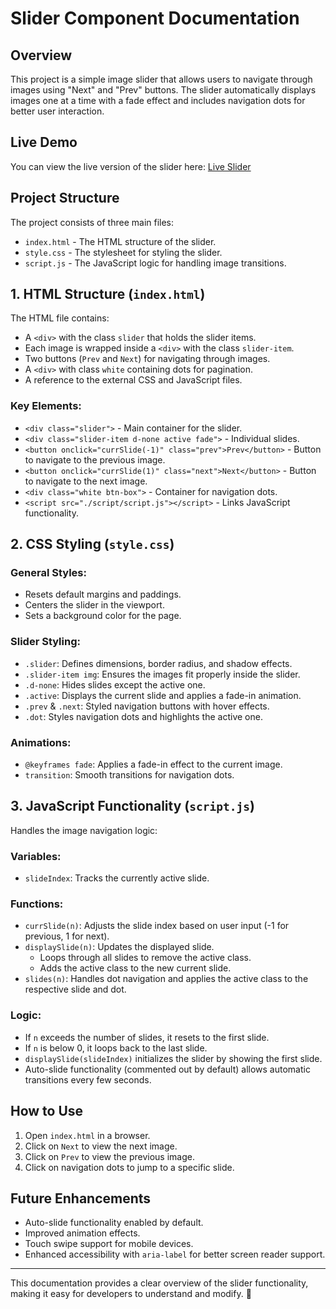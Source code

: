 # Slider Component Documentation

## Overview
This project is a simple image slider that allows users to navigate through images using "Next" and "Prev" buttons. The slider automatically displays images one at a time with a fade effect and includes navigation dots for better user interaction.

## Live Demo
You can view the live version of the slider here: [Live Slider](https://slider-javascript-five.vercel.app/)

## Project Structure
The project consists of three main files:

- `index.html` - The HTML structure of the slider.
- `style.css` - The stylesheet for styling the slider.
- `script.js` - The JavaScript logic for handling image transitions.

## 1. HTML Structure (`index.html`)
The HTML file contains:

- A `<div>` with the class `slider` that holds the slider items.
- Each image is wrapped inside a `<div>` with the class `slider-item`.
- Two buttons (`Prev` and `Next`) for navigating through images.
- A `<div>` with class `white` containing dots for pagination.
- A reference to the external CSS and JavaScript files.

### Key Elements:
- `<div class="slider">` - Main container for the slider.
- `<div class="slider-item d-none active fade">` - Individual slides.
- `<button onclick="currSlide(-1)" class="prev">Prev</button>` - Button to navigate to the previous image.
- `<button onclick="currSlide(1)" class="next">Next</button>` - Button to navigate to the next image.
- `<div class="white btn-box">` - Container for navigation dots.
- `<script src="./script/script.js"></script>` - Links JavaScript functionality.

## 2. CSS Styling (`style.css`)
### General Styles:
- Resets default margins and paddings.
- Centers the slider in the viewport.
- Sets a background color for the page.

### Slider Styling:
- `.slider`: Defines dimensions, border radius, and shadow effects.
- `.slider-item img`: Ensures the images fit properly inside the slider.
- `.d-none`: Hides slides except the active one.
- `.active`: Displays the current slide and applies a fade-in animation.
- `.prev` & `.next`: Styled navigation buttons with hover effects.
- `.dot`: Styles navigation dots and highlights the active one.

### Animations:
- `@keyframes fade`: Applies a fade-in effect to the current image.
- `transition`: Smooth transitions for navigation dots.

## 3. JavaScript Functionality (`script.js`)
Handles the image navigation logic:

### Variables:
- `slideIndex`: Tracks the currently active slide.

### Functions:
- `currSlide(n)`: Adjusts the slide index based on user input (-1 for previous, 1 for next).
- `displaySlide(n)`: Updates the displayed slide.
  - Loops through all slides to remove the active class.
  - Adds the active class to the new current slide.
- `slides(n)`: Handles dot navigation and applies the active class to the respective slide and dot.

### Logic:
- If `n` exceeds the number of slides, it resets to the first slide.
- If `n` is below 0, it loops back to the last slide.
- `displaySlide(slideIndex)` initializes the slider by showing the first slide.
- Auto-slide functionality (commented out by default) allows automatic transitions every few seconds.

## How to Use
1. Open `index.html` in a browser.
2. Click on `Next` to view the next image.
3. Click on `Prev` to view the previous image.
4. Click on navigation dots to jump to a specific slide.

## Future Enhancements
- Auto-slide functionality enabled by default.
- Improved animation effects.
- Touch swipe support for mobile devices.
- Enhanced accessibility with `aria-label` for better screen reader support.

---
This documentation provides a clear overview of the slider functionality, making it easy for developers to understand and modify. 🚀

